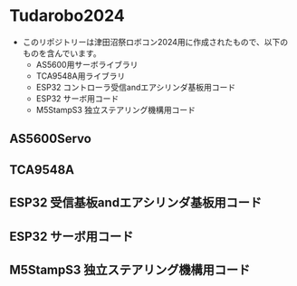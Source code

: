 # Tudarobo2024
* このリポジトリーは津田沼祭ロボコン2024用に作成されたもので、以下のものを含んでいます。
    * AS5600用サーボライブラリ
    * TCA9548A用ライブラリ
    * ESP32 コントローラ受信andエアシリンダ基板用コード
    * ESP32 サーボ用コード
    * M5StampS3 独立ステアリング機構用コード
## AS5600Servo
## TCA9548A
## ESP32 受信基板andエアシリンダ基板用コード
## ESP32 サーボ用コード
## M5StampS3 独立ステアリング機構用コード